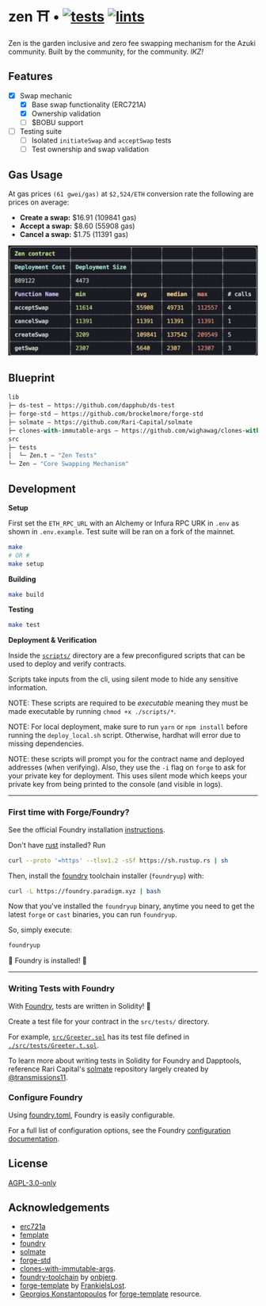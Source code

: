 # zen ⛩️ • [![tests](https://github.com/zksoju/zen/actions/workflows/tests.yml/badge.svg)](https://github.com/zksoju/zen/actions/workflows/tests.yml) [![lints](https://github.com/zksoju/zen/actions/workflows/lints.yml/badge.svg)](https://github.com/zksoju/zen/actions/workflows/lints.yml)

Zen is the garden inclusive and zero fee swapping mechanism for the Azuki community. Built by the community, for the community. _IKZ!_

## Features

-   [x] Swap mechanic
    -   [x] Base swap functionality (ERC721A)
    -   [x] Ownership validation
    -   [ ] $BOBU support
-   [ ] Testing suite
    -   [ ] Isolated `initiateSwap` and `acceptSwap` tests
    -   [ ] Test ownership and swap validation

## Gas Usage

At gas prices `(61 gwei/gas)` at `$2,524/ETH` conversion rate the following are prices on average:

-   **Create a swap:** $16.91 (109841 gas)
-   **Accept a swap:** $8.60 (55908 gas)
-   **Cancel a swap:** $1.75 (11391 gas)

![snapshot](/snapshots/4.png)

## Blueprint

```ml
lib
├─ ds-test — https://github.com/dapphub/ds-test
├─ forge-std — https://github.com/brockelmore/forge-std
├─ solmate — https://github.com/Rari-Capital/solmate
├─ clones-with-immutable-args — https://github.com/wighawag/clones-with-immutable-args
src
├─ tests
│  └─ Zen.t — "Zen Tests"
└─ Zen — "Core Swapping Mechanism"
```

## Development

**Setup**

First set the `ETH_RPC_URL` with an Alchemy or Infura RPC URK in `.env` as shown in `.env.example`. Test suite will be ran on a fork of the mainnet.

```bash
make
# OR #
make setup
```

**Building**

```bash
make build
```

**Testing**

```bash
make test
```

**Deployment & Verification**

Inside the [`scripts/`](./scripts/) directory are a few preconfigured scripts that can be used to deploy and verify contracts.

Scripts take inputs from the cli, using silent mode to hide any sensitive information.

NOTE: These scripts are required to be _executable_ meaning they must be made executable by running `chmod +x ./scripts/*`.

NOTE: For local deployment, make sure to run `yarn` or `npm install` before running the `deploy_local.sh` script. Otherwise, hardhat will error due to missing dependencies.

NOTE: these scripts will prompt you for the contract name and deployed addresses (when verifying). Also, they use the `-i` flag on `forge` to ask for your private key for deployment. This uses silent mode which keeps your private key from being printed to the console (and visible in logs).

---

### First time with Forge/Foundry?

See the official Foundry installation [instructions](https://github.com/gakonst/foundry/blob/master/README.md#installation).

Don't have [rust](https://www.rust-lang.org/tools/install) installed?
Run

```bash
curl --proto '=https' --tlsv1.2 -sSf https://sh.rustup.rs | sh
```

Then, install the [foundry](https://github.com/gakonst/foundry) toolchain installer (`foundryup`) with:

```bash
curl -L https://foundry.paradigm.xyz | bash
```

Now that you've installed the `foundryup` binary,
anytime you need to get the latest `forge` or `cast` binaries,
you can run `foundryup`.

So, simply execute:

```bash
foundryup
```

🎉 Foundry is installed! 🎉

---

### Writing Tests with Foundry

With [Foundry](https://gakonst.xyz), tests are written in Solidity! 🥳

Create a test file for your contract in the `src/tests/` directory.

For example, [`src/Greeter.sol`](./src/Greeter.sol) has its test file defined in [`./src/tests/Greeter.t.sol`](./src/tests/Greeter.t.sol).

To learn more about writing tests in Solidity for Foundry and Dapptools, reference Rari Capital's [solmate](https://github.com/Rari-Capital/solmate/tree/main/src/test) repository largely created by [@transmissions11](https://twitter.com/transmissions11).

### Configure Foundry

Using [foundry.toml](./foundry.toml), Foundry is easily configurable.

For a full list of configuration options, see the Foundry [configuration documentation](https://github.com/gakonst/foundry/blob/master/config/README.md#all-options).

## License

[AGPL-3.0-only](https://github.com/abigger87/femplate/blob/master/LICENSE)

## Acknowledgements

-   [erc721a](https://github.com/chiru-labs/ERC721A)
-   [femplate](https://github.com/abigger87/femplate)
-   [foundry](https://github.com/gakonst/foundry)
-   [solmate](https://github.com/Rari-Capital/solmate)
-   [forge-std](https://github.com/brockelmore/forge-std)
-   [clones-with-immutable-args](https://github.com/wighawag/clones-with-immutable-args).
-   [foundry-toolchain](https://github.com/onbjerg/foundry-toolchain) by [onbjerg](https://github.com/onbjerg).
-   [forge-template](https://github.com/FrankieIsLost/forge-template) by [FrankieIsLost](https://github.com/FrankieIsLost).
-   [Georgios Konstantopoulos](https://github.com/gakonst) for [forge-template](https://github.com/gakonst/forge-template) resource.
